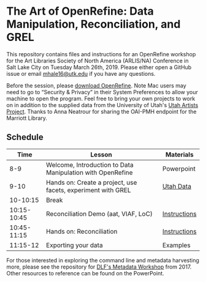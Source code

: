 # The Art of OpenRefine: Data Manipulation, Reconciliation, and GREL
This repository contains files and instructions for an OpenRefine workshop for the Art Libraries Society of North America (ARLIS/NA) Conference in Salt Lake City on Tuesday March 26th, 2019. Please either open a GitHub issue or email mhale16@utk.edu if you have any questions.

Before the session, please [download OpenRefine](http://openrefine.org/download.html). Note Mac users may need to go to “Security & Privacy” in their System Preferences to allow your machine to open the program. Feel free to bring your own projects to work on in addition to the supplied data from the University of Utah's [Utah Artists Project](https://collections.lib.utah.edu/search?facet_setname_s=uu_uap). Thanks to Anna Neatrour for sharing the OAI-PMH endpoint for the Marriott Library.

## Schedule

| Time        | Lesson                                                       | Materials    |
|-------------|--------------------------------------------------------------|--------------|
| 8-9         | Welcome, Introduction to Data Manipulation with OpenRefine   | Powerpoint   |
| 9-10        | Hands on: Create a project, use facets, experiment with GREL | [Utah Data](UtahData/utah_artists.openrefine.tar.gz)             |
| 10-10:15    | Break                                                        |              |
| 10:15-10:45 | Reconciliation Demo (aat, VIAF, LoC)                         | [Instructions](AuthorityReconciliationInstructions) |
| 10:45-11:15 | Hands on: Reconciliation                                     | [Instructions](AuthorityReconciliationInstructions)              |
| 11:15-12    | Exporting your data                                          | Examples     |

For those interested in exploring the command line and metadata harvesting more, please see the repository for [DLF's Metadata Workshop](https://github.com/DLFMetadataAssessment/DLFMetadataQAWorkshop17) from 2017. Other resources to reference can be found on the PowerPoint.

